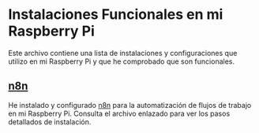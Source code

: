 # Instalaciones Funcionales en mi Raspberry Pi

Este archivo contiene una lista de instalaciones y configuraciones que utilizo en mi Raspberry Pi y que he comprobado que son funcionales.

## [n8n](./n8n_install.md)

He instalado y configurado [n8n](./n8n_install.md) para la automatización de flujos de trabajo en mi Raspberry Pi. Consulta el archivo enlazado para ver los pasos detallados de instalación.